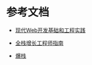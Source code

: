 # 参考文档
- [现代Web开发基础和工程实践](https://ngte-web.gitbook.io/i/)

- [全栈增长工程师指南](https://growth.phodal.com/)

- [爆栈](http://overflowstack.github.io/)